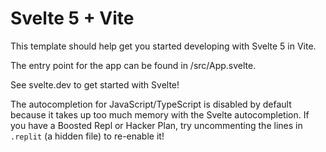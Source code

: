 # Svelte 5 + Vite

This template should help get you started developing with Svelte 5 in Vite.

The entry point for the app can be found in /src/App.svelte.


See svelte.dev to get started with Svelte!


The autocompletion for JavaScript/TypeScript is disabled by default because it takes up too much memory with the Svelte autocompletion. If you have a Boosted Repl or Hacker Plan, try uncommenting the lines in `.replit` (a hidden file) to re-enable it!